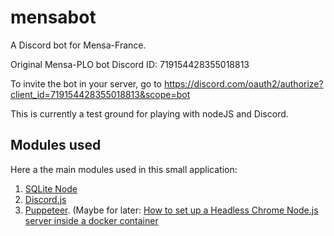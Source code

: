 # mensabot

A Discord bot for Mensa-France.

Original Mensa-PLO bot Discord ID: 719154428355018813

To invite the bot in your server, go to 
https://discord.com/oauth2/authorize?client_id=719154428355018813&scope=bot

This is currently a test ground for playing with nodeJS and Discord.


## Modules used

Here a the main modules used in this small application:

1. [SQLite Node](https://www.sqlitetutorial.net/sqlite-nodejs/)
1. [Discord.js](https://discord.js.org/)
1. [Puppeteer](https://pptr.dev/). (Maybe for later: [How to set up a Headless Chrome Node.js server inside a docker container](https://blog.logrocket.com/how-to-set-up-a-headless-chrome-node-js-server-in-docker/)

